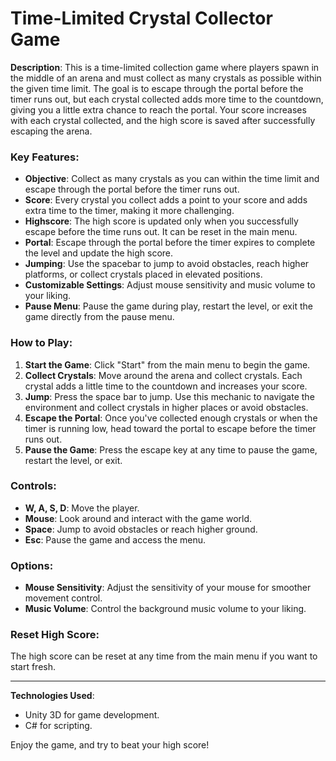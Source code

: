 # Time-Limited Crystal Collector Game

**Description**:
This is a time-limited collection game where players spawn in the middle of an arena and must collect as many crystals as possible within the given time limit. The goal is to escape through the portal before the timer runs out, but each crystal collected adds more time to the countdown, giving you a little extra chance to reach the portal. Your score increases with each crystal collected, and the high score is saved after successfully escaping the arena.

### **Key Features**:
- **Objective**: Collect as many crystals as you can within the time limit and escape through the portal before the timer runs out.
- **Score**: Every crystal you collect adds a point to your score and adds extra time to the timer, making it more challenging.
- **Highscore**: The high score is updated only when you successfully escape before the time runs out. It can be reset in the main menu.
- **Portal**: Escape through the portal before the timer expires to complete the level and update the high score.
- **Jumping**: Use the spacebar to jump to avoid obstacles, reach higher platforms, or collect crystals placed in elevated positions.
- **Customizable Settings**: Adjust mouse sensitivity and music volume to your liking.
- **Pause Menu**: Pause the game during play, restart the level, or exit the game directly from the pause menu.

### **How to Play**:
1. **Start the Game**: Click "Start" from the main menu to begin the game.
2. **Collect Crystals**: Move around the arena and collect crystals. Each crystal adds a little time to the countdown and increases your score.
3. **Jump**: Press the space bar to jump. Use this mechanic to navigate the environment and collect crystals in higher places or avoid obstacles.
4. **Escape the Portal**: Once you've collected enough crystals or when the timer is running low, head toward the portal to escape before the timer runs out.
5. **Pause the Game**: Press the escape key at any time to pause the game, restart the level, or exit.

### **Controls**:
- **W, A, S, D**: Move the player.
- **Mouse**: Look around and interact with the game world.
- **Space**: Jump to avoid obstacles or reach higher ground.
- **Esc**: Pause the game and access the menu.

### **Options**:
- **Mouse Sensitivity**: Adjust the sensitivity of your mouse for smoother movement control.
- **Music Volume**: Control the background music volume to your liking.

### **Reset High Score**:
The high score can be reset at any time from the main menu if you want to start fresh.

---

**Technologies Used**:
- Unity 3D for game development.
- C# for scripting.

Enjoy the game, and try to beat your high score!
